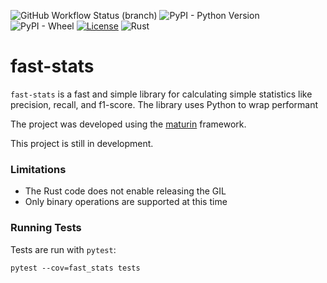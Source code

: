 ![GitHub Workflow Status (branch)](https://img.shields.io/github/workflow/status/zachcoleman/fast-stats/tests/main)
![PyPI - Python Version](https://img.shields.io/pypi/pyversions/fast-stats)
![PyPI - Wheel](https://img.shields.io/pypi/wheel/fast-stats)
[![License](https://img.shields.io/badge/license-Apache2.0-green)](./LICENSE)
![Rust](https://img.shields.io/badge/rust-%23000000.svg?style=for-the-badge&logo=rust&logoColor=white)

# fast-stats
`fast-stats` is a fast and simple library for calculating simple statistics like precision, recall, and f1-score. The library uses Python to wrap performant 

The project was developed using the [maturin](https://maturin.rs) framework. 

This project is still in development.

### Limitations
- The Rust code does not enable releasing the GIL
- Only binary operations are supported at this time

### Running Tests
Tests are run with `pytest`:
```shell
pytest --cov=fast_stats tests
```

